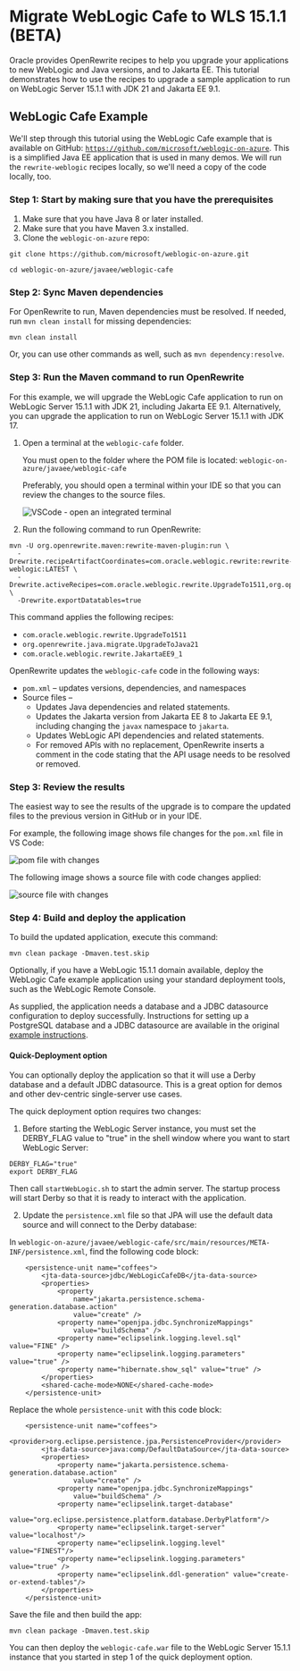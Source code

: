 # Migrate WebLogic Cafe to WLS 15.1.1 (BETA)

Oracle provides OpenRewrite recipes to help you upgrade your applications to new WebLogic and Java versions, and to Jakarta EE. This tutorial demonstrates how to use the recipes to upgrade a sample application to run on WebLogic Server 15.1.1 with JDK 21 and Jakarta EE 9.1.

## WebLogic Cafe Example

We'll step through this tutorial using the WebLogic Cafe example that is available on GitHub: [`https://github.com/microsoft/weblogic-on-azure`](https://github.com/microsoft/weblogic-on-azure). This is a simplified Java EE application that is used in many demos. We will run the `rewrite-weblogic` recipes locally, so we'll need a copy of the code locally, too.

### Step 1: Start by making sure that you have the prerequisites

1. Make sure that you have Java 8 or later installed.
1. Make sure that you have Maven 3.x installed.
1. Clone the `weblogic-on-azure` repo:

```shell
git clone https://github.com/microsoft/weblogic-on-azure.git
```

```shell
cd weblogic-on-azure/javaee/weblogic-cafe
```

### Step 2: Sync Maven dependencies

For OpenRewrite to run, Maven dependencies must be resolved. If needed, run `mvn clean install` for missing dependencies:

```shell
mvn clean install
```

Or, you can use other commands as well, such as `mvn dependency:resolve`.

### Step 3: Run the Maven command to run OpenRewrite

For this example, we will upgrade the WebLogic Cafe application to run on WebLogic Server 15.1.1 with JDK 21, including Jakarta EE 9.1. Alternatively, you can upgrade the application to run on WebLogic Server 15.1.1 with JDK 17.

1. Open a terminal at the `weblogic-cafe` folder.

    You must open to the folder where the POM file is located:
    ``` weblogic-on-azure/javaee/weblogic-cafe ```

    Preferably, you should open a terminal within your IDE so that you can review the changes to the source files.

    ![VSCode - open an integrated terminal](./images/integ-terminal-vscode.png)

1. Run the following command to run OpenRewrite:

```shell
mvn -U org.openrewrite.maven:rewrite-maven-plugin:run \
  -Drewrite.recipeArtifactCoordinates=com.oracle.weblogic.rewrite:rewrite-weblogic:LATEST \
  -Drewrite.activeRecipes=com.oracle.weblogic.rewrite.UpgradeTo1511,org.openrewrite.java.migrate.UpgradeToJava21,com.oracle.weblogic.rewrite.JakartaEE9_1 \
  -Drewrite.exportDatatables=true
```

This command applies the following recipes:

- `com.oracle.weblogic.rewrite.UpgradeTo1511`
- `org.openrewrite.java.migrate.UpgradeToJava21`
- `com.oracle.weblogic.rewrite.JakartaEE9_1`

OpenRewrite updates the `weblogic-cafe` code in the following ways:

- `pom.xml` – updates versions, dependencies, and namespaces
- Source files –
  - Updates Java dependencies and related statements.
  - Updates the Jakarta version from Jakarta EE 8 to Jakarta EE 9.1, including changing the ```javax``` namespace to ```jakarta```.
  - Updates WebLogic API dependencies and related statements.
  - For removed APIs with no replacement, OpenRewrite inserts a comment in the code stating that the API usage needs to be resolved or removed.

### Step 3: Review the results

The easiest way to see the results of the upgrade is to compare the updated files to the previous version in GitHub or in your IDE.

For example, the following image shows file changes for the ```pom.xml``` file in VS Code:

![pom file with changes](./images/pom-sbs.png)

The following image shows a source file with code changes applied:

![source file with changes](./images/coffee-java-sbs.png)

### Step 4: Build and deploy the application

To build the updated application, execute this command:
```shell
mvn clean package -Dmaven.test.skip
```

Optionally, if you have a WebLogic 15.1.1 domain available, deploy the WebLogic Cafe example application using your standard deployment tools, such as the WebLogic Remote Console.

As supplied, the application needs a database and a JDBC datasource configuration to deploy successfully. Instructions for setting up a PostgreSQL database and a JDBC datasource are available in the original [example instructions](https://github.com/microsoft/weblogic-on-azure/blob/main/javaee/README.md).

#### Quick-Deployment option

You can optionally deploy the application so that it will use a Derby database and a default JDBC datasource. This is a great option for demos and other dev-centric single-server use cases.

The quick deployment option requires two changes:
1. Before starting the WebLogic Server instance, you must set the DERBY_FLAG value to "true" in the shell window where you want to start WebLogic Server:

```shell
DERBY_FLAG="true"
export DERBY_FLAG
```
Then call ```startWebLogic.sh``` to start the admin server. The startup process will start Derby so that it is ready to interact with the application.

2. Update the ```persistence.xml``` file so that JPA will use the default data source and will connect to the Derby database:

In ```weblogic-on-azure/javaee/weblogic-cafe/src/main/resources/META-INF/persistence.xml```, find the following code block:
```
	<persistence-unit name="coffees">
		<jta-data-source>jdbc/WebLogicCafeDB</jta-data-source>
		<properties>
			<property
				name="jakarta.persistence.schema-generation.database.action"
				value="create" />
			<property name="openjpa.jdbc.SynchronizeMappings"
				value="buildSchema" />
			<property name="eclipselink.logging.level.sql" value="FINE" />
			<property name="eclipselink.logging.parameters" value="true" />
			<property name="hibernate.show_sql" value="true" />
		</properties>
		<shared-cache-mode>NONE</shared-cache-mode>
	</persistence-unit>
```
Replace the whole ```persistence-unit``` with this code block:
```shell
    <persistence-unit name="coffees">
        <provider>org.eclipse.persistence.jpa.PersistenceProvider</provider>
        <jta-data-source>java:comp/DefaultDataSource</jta-data-source>
        <properties>
            <property name="jakarta.persistence.schema-generation.database.action"
                value="create" />
            <property name="openjpa.jdbc.SynchronizeMappings"
                value="buildSchema" />
            <property name="eclipselink.target-database"
                value="org.eclipse.persistence.platform.database.DerbyPlatform"/>
            <property name="eclipselink.target-server" value="localhost"/>
            <property name="eclipselink.logging.level" value="FINEST"/>
            <property name="eclipselink.logging.parameters" value="true" />
            <property name="eclipselink.ddl-generation" value="create-or-extend-tables"/>                               
        </properties>
    </persistence-unit>
```

Save the file and then build the app: 

```shell
mvn clean package -Dmaven.test.skip
```

You can then deploy the ```weblogic-cafe.war``` file to the WebLogic Server 15.1.1 instance that you started in step 1 of the quick deployment option.


